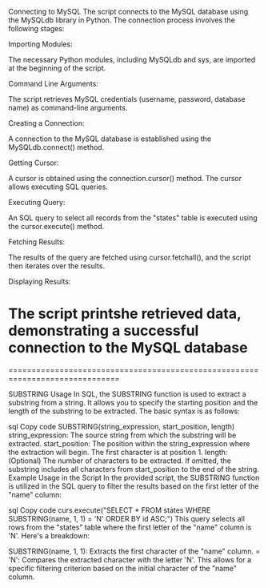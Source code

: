 Connecting to MySQL
The script connects to the MySQL database using the MySQLdb library in Python. The connection process involves the following stages:

Importing Modules:

The necessary Python modules, including MySQLdb and sys, are imported at the beginning of the script.

Command Line Arguments:

The script retrieves MySQL credentials (username, password, database name) as command-line arguments.

Creating a Connection:

A connection to the MySQL database is established using the MySQLdb.connect() method.

Getting Cursor:

A cursor is obtained using the connection.cursor() method. The cursor allows executing SQL queries.

Executing Query:

An SQL query to select all records from the "states" table is executed using the cursor.execute() method.

Fetching Results:

The results of the query are fetched using cursor.fetchall(), and the script then iterates over the results.

Displaying Results:

The script printshe retrieved data, demonstrating a successful connection to the MySQL database
==============================================================================
==============================================================================

SUBSTRING Usage
In SQL, the SUBSTRING function is used to extract a substring from a string. It allows you to specify the starting position and the length of the substring to be extracted. The basic syntax is as follows:

sql
Copy code
SUBSTRING(string_expression, start_position, length)
string_expression: The source string from which the substring will be extracted.
start_position: The position within the string_expression where the extraction will begin. The first character is at position 1.
length: (Optional) The number of characters to be extracted. If omitted, the substring includes all characters from start_position to the end of the string.
Example Usage in the Script
In the provided script, the SUBSTRING function is utilized in the SQL query to filter the results based on the first letter of the "name" column:

sql
Copy code
curs.execute("SELECT * FROM states WHERE SUBSTRING(name, 1, 1) = 'N' ORDER BY id ASC;")
This query selects all rows from the "states" table where the first letter of the "name" column is 'N'. Here's a breakdown:

SUBSTRING(name, 1, 1): Extracts the first character of the "name" column.
= 'N': Compares the extracted character with the letter 'N'.
This allows for a specific filtering criterion based on the initial character of the "name" column.
